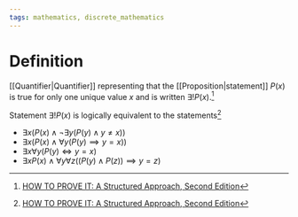```yaml
---
tags: mathematics, discrete_mathematics
---
```


# Definition

[[Quantifier|Quantifier]] representing that the [[Proposition|statement]] $P(x)$ is true for only one unique value $x$ and is written $\exists ! P(x)$.[^1]

Statement $\exists ! P(x)$ is logically equivalent to the statements[^2]
- $\exists x (P(x) \land \neg \exists y (P(y) \land y \neq x))$
- $\exists x (P(x) \land \forall y (P(y) \implies y = x))$
- $\exists x \forall y (P(y) \iff y = x)$
- $\exists x P(x) \land \forall y \forall z ((P(y) \land P(z)) \implies y = z)$

[^1]: [HOW TO PROVE IT: A Structured Approach, Second Edition](zotero://open-pdf/library/items/THI2Q4PN?page=82)
[^2]: [HOW TO PROVE IT: A Structured Approach, Second Edition](zotero://open-pdf/library/items/THI2Q4PN?page=161)